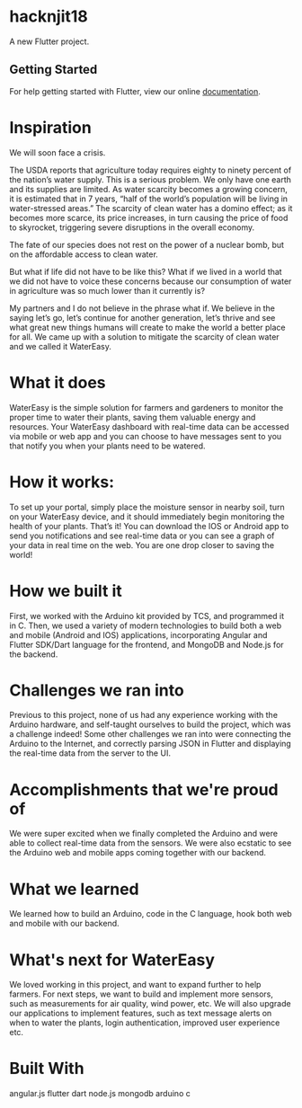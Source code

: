 # hacknjit18

A new Flutter project.

## Getting Started

For help getting started with Flutter, view our online
[documentation](https://flutter.io/).

# Inspiration
We will soon face a crisis.

The USDA reports that agriculture today requires eighty to ninety percent of the nation’s water supply. This is a serious problem. We only have one earth and its supplies are limited. As water scarcity becomes a growing concern, it is estimated that in 7 years, “half of the world’s population will be living in water-stressed areas.” The scarcity of clean water has a domino effect; as it becomes more scarce, its price increases, in turn causing the price of food to skyrocket, triggering severe disruptions in the overall economy.

The fate of our species does not rest on the power of a nuclear bomb, but on the affordable access to clean water.

But what if life did not have to be like this? What if we lived in a world that we did not have to voice these concerns because our consumption of water in agriculture was so much lower than it currently is?

My partners and I do not believe in the phrase what if. We believe in the saying let’s go, let’s continue for another generation, let’s thrive and see what great new things humans will create to make the world a better place for all. We came up with a solution to mitigate the scarcity of clean water and we called it WaterEasy.

# What it does
WaterEasy is the simple solution for farmers and gardeners to monitor the proper time to water their plants, saving them valuable energy and resources. Your WaterEasy dashboard with real-time data can be accessed via mobile or web app and you can choose to have messages sent to you that notify you when your plants need to be watered.

# How it works: 
To set up your portal, simply place the moisture sensor in nearby soil, turn on your WaterEasy device, and it should immediately begin monitoring the health of your plants. That’s it! You can download the IOS or Android app to send you notifications and see real-time data or you can see a graph of your data in real time on the web. You are one drop closer to saving the world!

# How we built it
First, we worked with the Arduino kit provided by TCS, and programmed it in C. Then, we used a variety of modern technologies to build both a web and mobile (Android and IOS) applications, incorporating Angular and Flutter SDK/Dart language for the frontend, and MongoDB and Node.js for the backend.

# Challenges we ran into
Previous to this project, none of us had any experience working with the Arduino hardware, and self-taught ourselves to build the project, which was a challenge indeed! Some other challenges we ran into were connecting the Arduino to the Internet, and correctly parsing JSON in Flutter and displaying the real-time data from the server to the UI.

# Accomplishments that we're proud of
We were super excited when we finally completed the Arduino and were able to collect real-time data from the sensors. We were also ecstatic to see the Arduino web and mobile apps coming together with our backend.

# What we learned
We learned how to build an Arduino, code in the C language, hook both web and mobile with our backend.

# What's next for WaterEasy
We loved working in this project, and want to expand further to help farmers. For next steps, we want to build and implement more sensors, such as measurements for air quality, wind power, etc. We will also upgrade our applications to implement features, such as text message alerts on when to water the plants, login authentication, improved user experience etc.

# Built With
angular.js
flutter
dart
node.js
mongodb
arduino
c

